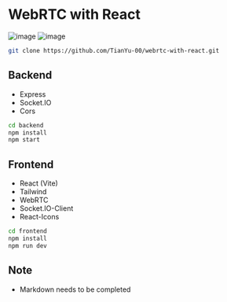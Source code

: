 # WebRTC with React
![image](https://github.com/user-attachments/assets/70341580-a7e0-4e93-81df-a3bd11665032)
![image](https://github.com/user-attachments/assets/5ba99e45-e40e-42ec-8be1-60c84a37ec3b)



``` bash
git clone https://github.com/TianYu-00/webrtc-with-react.git
```

## Backend
- Express
- Socket.IO
- Cors

``` bash
cd backend
npm install
npm start
```


## Frontend
- React (Vite)
- Tailwind
- WebRTC
- Socket.IO-Client
- React-Icons

``` bash
cd frontend
npm install
npm run dev
```

## Note
- Markdown needs to be completed
